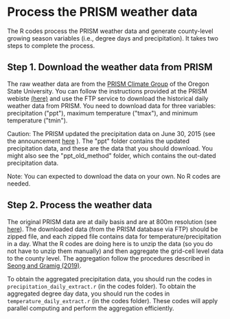 # Process the PRISM weather data 
The R codes process the PRISM weather data and generate county-level growing season variables (i.e., degree days and precipitation). It takes two steps to complete the process. 

## Step 1. Download the weather data from PRISM   

The raw weather data are from the [PRISM Climate Group](http://www.prism.oregonstate.edu/) of the Oregon State University. You can follow the instructions provided at the PRISM webiste [(here)](http://prism.oregonstate.edu/documents/PRISM_downloads_FTP.pdf) and use the FTP service to download the historical daily weather data from PRISM. You need to download data for three variables: precipitation ("ppt"), maximum temperature ("tmax"), and minimum temperature ("tmin").  

Caution: The PRISM updated the precipitation data on June 30, 2015 (see the announcement [here](http://www.prism.oregonstate.edu/whatsnew/) ). The "ppt" folder contains the updated precipitation data, and these are the data that you should download. You might also see the "ppt_old_method" folder, which contains the out-dated precipitation data. 

Note: You can expected to download the data on your own. No R codes are needed.    

## Step 2. Process the weather data

The original PRISM data are at daily basis and are at 800m resolution (see [here](http://www.prism.oregonstate.edu/documents/PRISM_datasets.pdf)). The downloaded data (from the PRISM database via FTP) should be zipped file, and each zipped file contains data for temperature/precipitation in a day. What the R codes are doing here is to unzip the data (so you do not have to unzip them manually) and then aggregate the grid-cell level data to the county level. The aggregation follow the procedures described in [Seong and Gramig (2019)](https://www.mdpi.com/2306-5729/4/2/66). 

To obtain the aggregated precipitation data, you should run the codes in `precipitation_daily_extract.r` (in the codes folder). To obtain the aggregated degree day data, you should run the codes in `temperature_daily_extract.r` (in the codes folder). These codes will apply parallel computing and perform the aggregation efficiently. 

